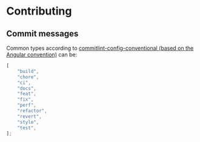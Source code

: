 # Contributing

## Commit messages

Common types according to [commitlint-config-conventional (based on the Angular convention)](https://github.com/conventional-changelog/commitlint/tree/master/@commitlint/config-conventional#type-enum) can be:

```javascript
[
    "build",
    "chore",
    "ci",
    "docs",
    "feat",
    "fix",
    "perf",
    "refactor",
    "revert",
    "style",
    "test",
];
```

